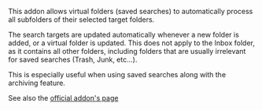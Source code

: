
This addon allows virtual folders (saved searches) to automatically process
all subfolders of their selected target folders.

The search targets are updated automatically whenever a new folder is added, or a virtual folder is updated.
This does not apply to the Inbox folder, as it contains all other folders,
including folders that are usually irrelevant for saved searches (Trash, Junk, etc...).

This is especially useful when using saved searches along with the archiving feature.


See also the [official addon's page](https://addons.mozilla.org/fr/thunderbird/addon/savedsearchinsubfolders)
